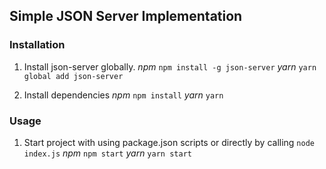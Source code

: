 ## Simple JSON Server Implementation
### Installation

1. Install json-server globally.
*npm*
```npm install -g json-server```
*yarn*
```yarn global add json-server```

2. Install dependencies
*npm*
```npm install```
*yarn*
```yarn```

### Usage

1. Start project with using package.json scripts or directly by calling ```node index.js```
*npm*
```npm start```
*yarn*
```yarn start```

